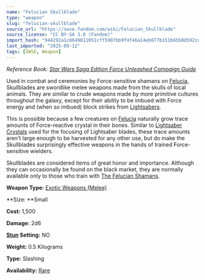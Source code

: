 ```yaml
---
name: "Felucian Skullblade"
type: "weapon"
slug: "felucian-skullblade"
source_url: "https://swse.fandom.com/wiki/Felucian_Skullblade"
source_license: "CC BY-SA 3.0 (Fandom)"
import_hash: "944292a1c8649811051cff5907bb9f4f46a14eb077b151b65b0d592cd9858152"
last_imported: "2025-09-12"
tags: [SWSE, Weapon]
---
```

*Reference Book: [Star Wars Saga Edition Force Unleashed Campaign Guide](https://swse.fandom.com/wiki/Star_Wars_Saga_Edition_Force_Unleashed_Campaign_Guide)*

Used in combat and ceremonies by Force-sensitive shamans on [Felucia](https://swse.fandom.com/wiki/Felucia), Skullblades are swordlike melee weapons made from the skulls of local animals. They are similar to crude weapons made by more primitive cultures throughout the galaxy, except for their ability to be imbued with Force energy and (when so imbued) block strikes from [Lightsabers](https://swse.fandom.com/wiki/Lightsabers).

This is possible because a few creatures on [Felucia](https://swse.fandom.com/wiki/Felucia) naturally grow trace amounts of Force-reactive crystal in their bones. Similar to [Lightsaber Crystals](https://swse.fandom.com/wiki/Lightsaber_Crystals) used for the focusing of Lightsaber blades, these trace amounts aren't large enough to be harvested for any other use, but do make the Skullblades surprisingly effective weapons in the hands of trained Force-sensitive wielders.

Skullblades are considered items of great honor and importance. Although they can occasionally be found on the black market, they are normally available only to those who train with [The Felucian Shamans](https://swse.fandom.com/wiki/The_Felucian_Shamans).

**Weapon Type:** [Exotic Weapons (Melee)](https://swse.fandom.com/wiki/Exotic_Weapons_(Melee))

**Size: **Small

**Cost:** 1,500

**Damage:** 2d6

**[Stun](https://swse.fandom.com/wiki/Stun) Setting:** NO

**Weight:** 0.5 Kilograms

**Type:** Slashing

**Availability:** [Rare](https://swse.fandom.com/wiki/Rare)